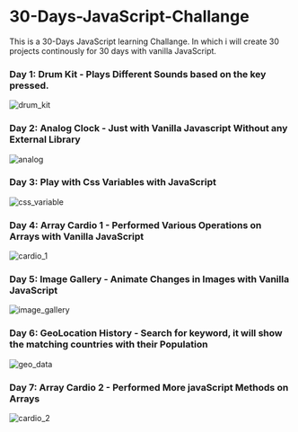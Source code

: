 # 30-Days-JavaScript-Challange
This is a 30-Days JavaScript learning Challange.
In which i will create 30 projects continously for 30 days with vanilla JavaScript.


### Day 1: Drum Kit - Plays Different Sounds based on the key pressed.

![drum_kit](https://github.com/amansharma8194/30-Days-JavaScript-Challange/assets/95268373/25fcbcf9-d6cc-47ce-91ee-50da0929bc0e)

### Day 2: Analog Clock - Just with Vanilla Javascript Without any External Library

![analog](https://github.com/amansharma8194/30-Days-JavaScript-Challange/assets/95268373/1efa9c6c-95dd-4f91-958d-e2099f026459)
### Day 3: Play with Css Variables with JavaScript

![css_variable](https://github.com/amansharma8194/30-Days-JavaScript-Challange/assets/95268373/7f1377f8-131f-49ce-9362-ad65e35bcf90)

### Day 4: Array Cardio 1 - Performed Various Operations on Arrays with Vanilla JavaScript

![cardio_1](https://github.com/amansharma8194/30-Days-JavaScript-Challange/assets/95268373/1a637e21-8589-4ff1-ae32-6ca7c650c478)

### Day 5: Image Gallery - Animate Changes in Images with Vanilla JavaScript

![image_gallery](https://github.com/amansharma8194/30-Days-JavaScript-Challange/assets/95268373/14c10642-3d61-4693-b1ac-eb534bab8cf9)

### Day 6: GeoLocation History - Search for keyword, it will show the matching countries with their Population

![geo_data](https://github.com/amansharma8194/30-Days-JavaScript-Challange/assets/95268373/510b2e3a-30e7-4754-93c0-c05815520eb0)

### Day 7: Array Cardio 2 - Performed More javaScript Methods on Arrays

![cardio_2](https://github.com/amansharma8194/30-Days-JavaScript-Challange/assets/95268373/310b3232-f876-452a-9a69-eb289383daef)


